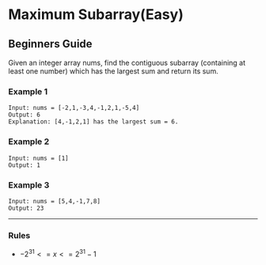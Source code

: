 # Maximum Subarray(Easy)

## Beginners Guide

Given an integer array nums, find the contiguous subarray (containing at least one number) which has the largest sum and return its sum.

### Example 1

```go=
Input: nums = [-2,1,-3,4,-1,2,1,-5,4]
Output: 6
Explanation: [4,-1,2,1] has the largest sum = 6.
```

### Example 2

```go=
Input: nums = [1]
Output: 1
```

### Example 3

```go=
Input: nums = [5,4,-1,7,8]
Output: 23
```

---

### Rules

* $-2^31 <= x <= 2^31 - 1$
